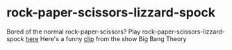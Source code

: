 # rock-paper-scissors-lizzard-spock
Bored of the normal rock-paper-scissors? Play rock-paper-scissors-lizzard-spock [here]()
Here's a funny [clip](https://www.youtube.com/watch?v=x5Q6-wMx-K8&t=4s) from the show Big Bang Theory 